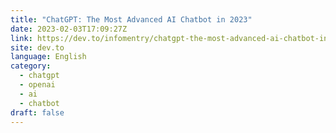 ```yaml
---
title: "ChatGPT: The Most Advanced AI Chatbot in 2023"
date: 2023-02-03T17:09:27Z
link: https://dev.to/infomentry/chatgpt-the-most-advanced-ai-chatbot-in-2023-e39?utm_medium=RSS&utm_source=news.12bit.vn
site: dev.to
language: English
category:
  - chatgpt
  - openai
  - ai
  - chatbot
draft: false
---
```

